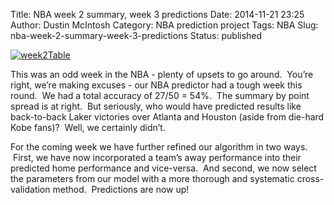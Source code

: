 Title: NBA week 2 summary, week 3 predictions
Date: 2014-11-21 23:25
Author: Dustin McIntosh
Category: NBA prediction project
Tags: NBA
Slug: nba-week-2-summary-week-3-predictions
Status: published

[![week2Table]({static}/wp-content/uploads/2014/11/week2Table.png)]({static}/wp-content/uploads/2014/11/week2Table.png)

This was an odd week in the NBA - plenty of upsets to go around.  You’re right, we’re making excuses - our NBA predictor had a tough week this round.  We had a total accuracy of 27/50 = 54%.  The summary by point spread is at right.  But seriously, who would have predicted results like back-to-back Laker victories over Atlanta and Houston (aside from die-hard Kobe fans)?  Well, we certainly didn’t.

For the coming week we have further refined our algorithm in two ways.  First, we have now incorporated a team’s away performance into their predicted home performance and vice-versa.  And second, we now select the parameters from our model with a more thorough and systematic cross-validation method.  Predictions are now up!
